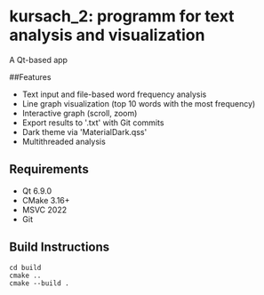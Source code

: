 # kursach_2: programm for text analysis and visualization

A Qt-based app

##Features
- Text input and file-based word frequency analysis
- Line graph visualization (top 10 words with the most frequency)
- Interactive graph (scroll, zoom)
- Export results to '.txt' with Git commits
- Dark theme via 'MaterialDark.qss'
- Multithreaded analysis

## Requirements
- Qt 6.9.0
- CMake 3.16+
- MSVC 2022
- Git

## Build Instructions
```mkdir build
cd build
cmake ..
cmake --build .
